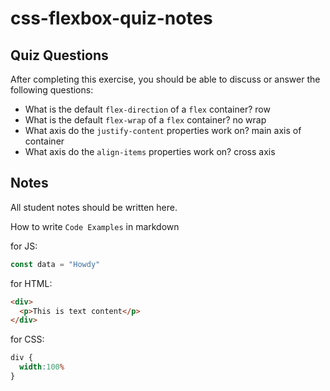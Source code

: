 # css-flexbox-quiz-notes

## Quiz Questions

After completing this exercise, you should be able to discuss or answer the following questions:

- What is the default `flex-direction` of a `flex` container?
row
- What is the default `flex-wrap` of a `flex` container?
no wrap
- What axis do the `justify-content` properties work on?
main axis of container
- What axis do the `align-items` properties work on?
cross axis

## Notes

All student notes should be written here.


How to write `Code Examples` in markdown

for JS:
```javascript
const data = "Howdy"
```

for HTML:
```html
<div>
  <p>This is text content</p>
</div>
```

for CSS:
```css
div {
  width:100%
}
```
